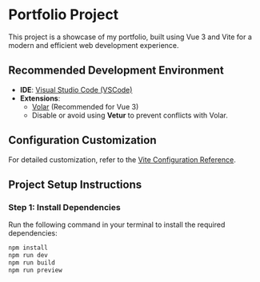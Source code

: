 # Portfolio Project

This project is a showcase of my portfolio, built using Vue 3 and Vite for a modern and efficient web development experience.

## Recommended Development Environment

- **IDE**: [Visual Studio Code (VSCode)](https://code.visualstudio.com/)
- **Extensions**:  
  - [Volar](https://marketplace.visualstudio.com/items?itemName=Vue.volar) (Recommended for Vue 3)
  - Disable or avoid using **Vetur** to prevent conflicts with Volar.

## Configuration Customization

For detailed customization, refer to the [Vite Configuration Reference](https://vite.dev/config/).

## Project Setup Instructions

### Step 1: Install Dependencies
Run the following command in your terminal to install the required dependencies:
```sh
npm install
npm run dev
npm run build
npm run preview

